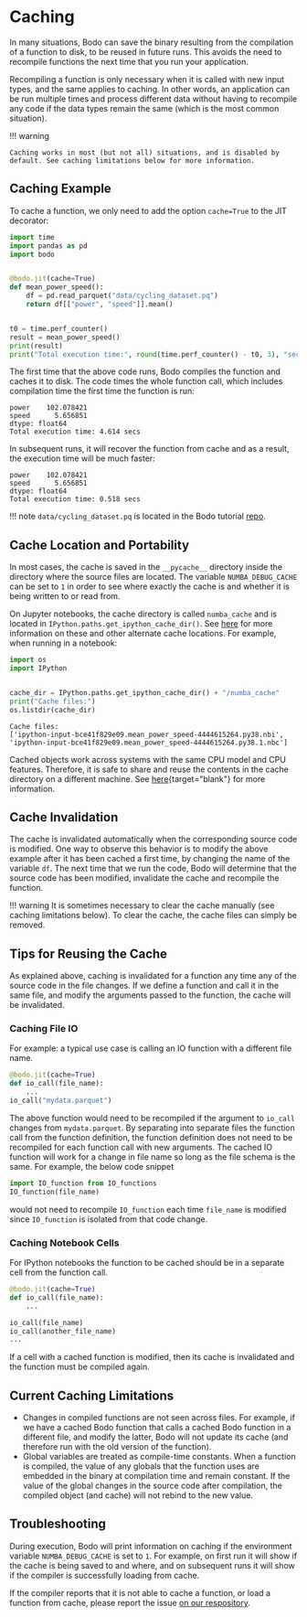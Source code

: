# Caching

In many situations, Bodo can save the binary resulting from the
compilation of a function to disk, to be reused in future runs. This
avoids the need to recompile functions the next time that you run your
application.

Recompiling a function is only necessary when it is called with new
input types, and the same applies to caching. In other words, an
application can be run multiple times and process different data without
having to recompile any code if the data types remain the same (which is
the most common situation).

!!! warning

    Caching works in most (but not all) situations, and is disabled by
    default. See caching limitations below for more information.


## Caching Example

To cache a function, we only need to add the option `cache=True` to the
JIT decorator:

```py
import time
import pandas as pd
import bodo


@bodo.jit(cache=True)
def mean_power_speed():
    df = pd.read_parquet("data/cycling_dataset.pq")
    return df[["power", "speed"]].mean()


t0 = time.perf_counter()
result = mean_power_speed()
print(result)
print("Total execution time:", round(time.perf_counter() - t0, 3), "secs")
```

The first time that the above code runs, Bodo compiles the function and
caches it to disk. The code times the whole function call, which
includes compilation time the first time the function is run:

```console
power    102.078421
speed      5.656851
dtype: float64
Total execution time: 4.614 secs
```
In subsequent runs, it will recover the function from cache and as a
result, the execution time will be much faster:

```console
power    102.078421
speed      5.656851
dtype: float64
Total execution time: 0.518 secs
```

!!! note
    `data/cycling_dataset.pq` is located in the Bodo tutorial
    [repo](https://github.com/bodo-ai/Bodo-tutorial).


## Cache Location and Portability

In most cases, the cache is saved in the `__pycache__` directory inside
the directory where the source files are located. The variable
`NUMBA_DEBUG_CACHE` can be set to `1` in order to see where exactly the
cache is and whether it is being written to or read from.

On Jupyter notebooks, the cache directory is called `numba_cache` and is
located in `IPython.paths.get_ipython_cache_dir()`. See
[here](http://numba.pydata.org/numba-doc/latest/reference/envvars.html?#envvar-NUMBA_CACHE_DIR)
for more information on these and other alternate cache locations. For
example, when running in a notebook:

```py
import os
import IPython


cache_dir = IPython.paths.get_ipython_cache_dir() + "/numba_cache"
print("Cache files:")
os.listdir(cache_dir)
```

```console
Cache files:
['ipython-input-bce41f829e09.mean_power_speed-4444615264.py38.nbi',
'ipython-input-bce41f829e09.mean_power_speed-4444615264.py38.1.nbc']
```

Cached objects work across systems with the same CPU model and CPU
features. Therefore, it is safe to share and reuse the contents in the
cache directory on a different machine. See
[here](http://numba.pydata.org/numba-doc/latest/developer/caching.html#cache-sharing){target="blank"}
for more information.

## Cache Invalidation

The cache is invalidated automatically when the corresponding source
code is modified. One way to observe this behavior is to modify the
above example after it has been cached a first time, by changing the
name of the variable `df`. The next time that we run the code, Bodo will
determine that the source code has been modified, invalidate the cache
and recompile the function.

!!! warning
    It is sometimes necessary to clear the cache manually (see caching
    limitations below). To clear the cache, the cache files can simply be
    removed.


## Tips for Reusing the Cache

As explained above, caching is invalidated for a function any time any
of the source code in the file changes. If we define a function and call
it in the same file, and modify the arguments passed to the function,
the cache will be invalidated.

### Caching File IO

For example: a typical use case is calling an IO function with a
different file name.

``` py
@bodo.jit(cache=True)
def io_call(file_name):
    ...
io_call("mydata.parquet")
```

The above function would need to be recompiled if the argument to
`io_call` changes from `mydata.parquet`. By separating into separate
files the function call from the function definition, the function
definition does not need to be recompiled for each function call with
new arguments. The cached IO function will work for a change in file
name so long as the file schema is the same. For example, the below code
snippet

``` py
import IO_function from IO_functions
IO_function(file_name)
```

would not need to recompile `IO_function` each time `file_name` is
modified since `IO_function` is isolated from that code change.

### Caching Notebook Cells

For IPython notebooks the function to be cached should be in a separate
cell from the function call.

``` py
@bodo.jit(cache=True)
def io_call(file_name):
    ...
```

``` py
io_call(file_name)
io_call(another_file_name)
...
```

If a cell with a cached function is modified, then its cache is
invalidated and the function must be compiled again.

## Current Caching Limitations

-   Changes in compiled functions are not seen across files. For
    example, if we have a cached Bodo function that calls a cached Bodo
    function in a different file, and modify the latter, Bodo will not
    update its cache (and therefore run with the old version of the
    function).
-   Global variables are treated as compile-time constants. When a
    function is compiled, the value of any globals that the function
    uses are embedded in the binary at compilation time and remain
    constant. If the value of the global changes in the source code
    after compilation, the compiled object (and cache) will not rebind
    to the new value.

## Troubleshooting

During execution, Bodo will print information on caching if the
environment variable `NUMBA_DEBUG_CACHE` is set to `1`. For example, on
first run it will show if the cache is being saved to and where, and on
subsequent runs it will show if the compiler is successfully loading
from cache.

If the compiler reports that it is not able to cache a function, or load
a function from cache, please report the issue
[on our respository](https://github.com/bodo-ai/Bodo).
